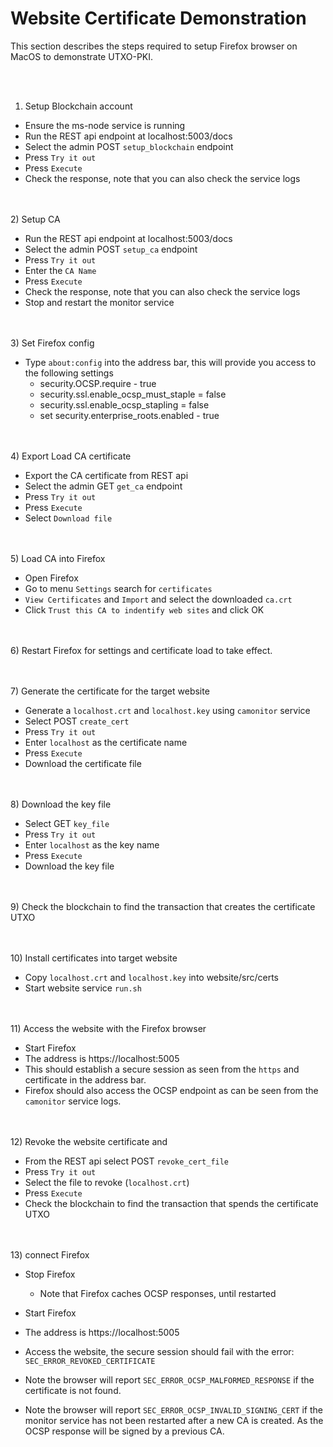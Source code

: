 # Website Certificate Demonstration

This section describes the steps required to setup Firefox browser on MacOS to demonstrate UTXO-PKI.


<br /><br />
1) Setup Blockchain account
* Ensure the ms-node service is running
* Run the REST api endpoint at localhost:5003/docs
* Select the admin POST `setup_blockchain` endpoint
* Press `Try it out`
* Press `Execute`
* Check the response, note that you can also check the service logs

<br /><br />
2) Setup CA
* Run the REST api endpoint at localhost:5003/docs
* Select the admin POST `setup_ca` endpoint
* Press `Try it out`
* Enter the `CA Name`
* Press `Execute`
* Check the response, note that you can also check the service logs
* Stop and restart the monitor service

<br /><br />
3) Set Firefox config
* Type `about:config` into the address bar, this will provide you access to the following settings
    * security.OCSP.require  - true
    * security.ssl.enable_ocsp_must_staple = false
    * security.ssl.enable_ocsp_stapling = false
    * set security.enterprise_roots.enabled - true

<br /><br />
4) Export Load CA certificate
* Export the CA certificate from REST api
* Select the admin GET `get_ca` endpoint
* Press `Try it out`
* Press `Execute`
* Select `Download file`


<br /><br />
5) Load CA into Firefox
* Open Firefox
* Go to menu `Settings` search for `certificates`
* `View Certificates` and `Import` and select the downloaded `ca.crt`
* Click `Trust this CA to indentify web sites` and click OK

<br /><br />
6) Restart Firefox for settings and certificate load to take effect.

<br /><br />
7) Generate the certificate for the target website
* Generate a `localhost.crt` and `localhost.key` using `camonitor` service
* Select POST `create_cert`
* Press `Try it out`
* Enter `localhost` as the certificate name
* Press `Execute`
* Download the certificate file

<br /><br />
8) Download the key file
* Select GET `key_file`
* Press `Try it out`
* Enter `localhost` as the key name
* Press `Execute`
* Download the key file

<br /><br />
9) Check the blockchain to find the transaction that creates the certificate UTXO

<br /><br />
10) Install certificates into target website
* Copy `localhost.crt` and `localhost.key` into website/src/certs
* Start website service `run.sh`

<br /><br />
11) Access the website with the Firefox browser
* Start Firefox
* The address is https://localhost:5005
* This should establish a secure session as seen from the `https` and certificate in the address bar.
* Firefox should also access the OCSP endpoint as can be seen from the `camonitor` service logs.

<br /><br />
12) Revoke the website certificate and

* From the REST api select POST `revoke_cert_file`
* Press `Try it out`
* Select the file to revoke (`localhost.crt`)
* Press `Execute`
* Check the blockchain to find the transaction that spends the certificate UTXO

<br /><br />
13) connect Firefox
* Stop Firefox
    * Note that Firefox caches OCSP responses, until restarted
* Start Firefox
* The address is https://localhost:5005
* Access the website, the secure session should fail with the error: `SEC_ERROR_REVOKED_CERTIFICATE`

* Note the browser will report `SEC_ERROR_OCSP_MALFORMED_RESPONSE` if the certificate is not found.

* Note the browser will report `SEC_ERROR_OCSP_INVALID_SIGNING_CERT` if the monitor service has not been restarted after a new CA is created.
As the OCSP response will be signed by a previous CA.
